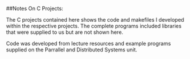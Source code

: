 ##Notes On C Projects:

The C projects contained here shows the code and makefiles I developed within the respective projects. The complete programs included libraries that were supplied to us but are not shown here.

Code was developed from lecture resources and example programs supplied on the Parrallel and Distributed Systems unit.